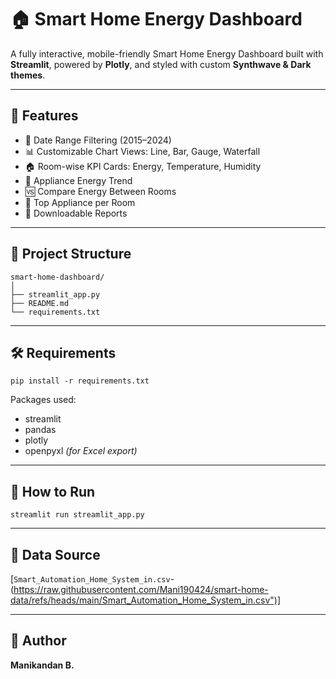 
# 🏠 Smart Home Energy Dashboard

A fully interactive, mobile-friendly Smart Home Energy Dashboard built with **Streamlit**, powered by **Plotly**, and styled with custom **Synthwave & Dark themes**.

---

## 📌 Features

- 📅 Date Range Filtering (2015–2024)
- 📊 Customizable Chart Views: Line, Bar, Gauge, Waterfall
- 🏠 Room-wise KPI Cards: Energy, Temperature, Humidity
- 🔌 Appliance Energy Trend
- 🆚 Compare Energy Between Rooms
- 🚀 Top Appliance per Room
- 💾 Downloadable Reports

---

## 📁 Project Structure

```
smart-home-dashboard/
│
├── streamlit_app.py
├── README.md
└── requirements.txt
```

---

## 🛠 Requirements

```
pip install -r requirements.txt
```

Packages used:
- streamlit
- pandas
- plotly
- openpyxl *(for Excel export)*

---

## 🚀 How to Run

```
streamlit run streamlit_app.py
```

---

## 🔗 Data Source

  [`Smart_Automation_Home_System_in.csv`-(https://raw.githubusercontent.com/Mani190424/smart-home-data/refs/heads/main/Smart_Automation_Home_System_in.csv")]

---

## 🧠 Author

**Manikandan B.**
